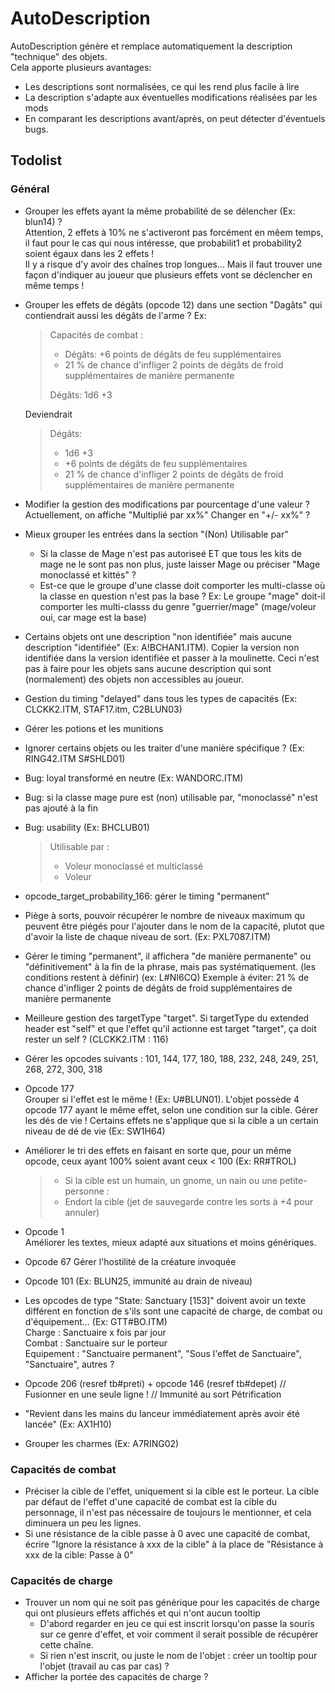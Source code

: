 # AutoDescription

AutoDescription génère et remplace automatiquement la description "technique" des objets.  
Cela apporte plusieurs avantages:
- Les descriptions sont normalisées, ce qui les rend plus facile à lire
- La description s'adapte aux éventuelles modifications réalisées par les mods
- En comparant les descriptions avant/après, on peut détecter d'éventuels bugs.

## Todolist

### Général

- Grouper les effets ayant la même probabilité de se délencher (Ex: blun14) ?  
  Attention, 2 effets à 10% ne s'activeront pas forcément en mêem temps, il faut pour le cas qui nous intéresse, que probabilit1 et probability2 soient égaux dans les 2 effets !  
  Il y a risque d'y avoir des chaînes trop longues...  Mais il faut trouver une façon d'indiquer au joueur que plusieurs effets vont se déclencher en même temps !
- Grouper les effets de dégâts (opcode 12) dans une section "Dagâts" qui contiendrait aussi les dégâts de l'arme ?
  Ex:
  > Capacités de combat :
  > - Dégâts: +6 points de dégâts de feu supplémentaires
  > - 21 % de chance d'infliger 2 points de dégâts de froid supplémentaires de manière permanente
  > 
  > Dégâts: 1d6 +3
  
  Deviendrait
  
  > Dégâts: 
  > - 1d6 +3
  > - +6 points de dégâts de feu supplémentaires
  > - 21 % de chance d'infliger 2 points de dégâts de froid supplémentaires de manière permanente
- Modifier la gestion des modifications par pourcentage d'une valeur ?  
  Actuellement, on affiche "Multiplié par xx%"
  Changer en "+/- xx%" ?
- Mieux grouper les entrées dans la section "(Non) Utilisable par"  
  - Si la classe de Mage n'est pas autoriseé ET que tous les kits de mage ne le sont pas non plus, juste laisser Mage ou préciser "Mage monoclassé et kittés" ?
  - Est-ce que le groupe d'une classe doit comporter les multi-classe où la classe en question n'est pas la base ?
  Ex: Le groupe "mage" doit-il comporter les multi-classs du genre "guerrier/mage" (mage/voleur oui, car mage est la base)
- Certains objets ont une description "non identifiée" mais aucune description "identifiée" (Ex: A!BCHAN1.ITM). Copier la version non identifiée dans la version identifiée et passer à la moulinette.
  Ceci n'est pas à faire pour les objets sans aucune description qui sont (normalement) des objets non accessibles au joueur.
- Gestion du timing "delayed" dans tous les types de capacités (Ex: CLCKK2.ITM, STAF17.itm, C2BLUN03) 
- Gérer les potions et les munitions
- Ignorer certains objets ou les traiter d'une manière spécifique ? (Ex: RING42.ITM S#SHLD01)
- Bug: loyal transformé en neutre (Ex: WANDORC.ITM)
- Bug: si la classe mage pure est (non) utilisable par, "monoclassé" n'est pas ajouté à la fin
- Bug: usability (Ex: BHCLUB01)
  > Utilisable par : 
  > - Voleur monoclassé et multiclassé
  > - Voleur
- opcode_target_probability_166: gérer le timing "permanent"
- Piège à sorts, pouvoir récupérer le nombre de niveaux maximum qu peuvent être piégés pour l'ajouter dans le nom de la capacité, plutot que d'avoir la liste de chaque niveau de sort. (Ex: PXL7087.ITM)
- Gérer le timing "permanent", il affichera "de manière permanente" ou "définitivement" à la fin de la phrase, mais pas systématiquement. (les conditions restent à définir) (ex: L#NI6CQ)
  Exemple à éviter: 21 % de chance d'infliger 2 points de dégâts de froid supplémentaires de manière permanente
- Meilleure gestion des targetType "target". Si targetType du extended header est "self" et que l'effet qu'il actionne est target "target", ça doit rester un self ? (CLCKK2.ITM : 116)
- Gérer les opcodes suivants : 101, 144, 177, 180, 188, 232, 248, 249, 251, 268, 272, 300, 318
- Opcode 177  
  Grouper si l'effet est le même ! (Ex: U#BLUN01). L'objet possède 4 opcode 177 ayant le même effet, selon une condition sur la cible.
  Gérer les dés de vie ! Certains effets ne s'applique que si la cible a un certain niveau de dé de vie (Ex: SW1H64)
- Améliorer le tri des effets en faisant en sorte que, pour un même opcode, ceux ayant 100% soient avant ceux < 100 (Ex: RR#TROL)

  > - Si la cible est un humain, un gnome, un nain ou une petite-personne :
  >  -  Endort la cible (jet de sauvegarde contre les sorts à +4 pour annuler)
- Opcode 1  
  Améliorer les textes, mieux adapté aux situations et moins génériques.
- Opcode 67
  Gérer l'hostilité de la créature invoquée
- Opcode 101 (Ex: BLUN25, immunité au drain de niveau)
- Les opcodes de type "State: Sanctuary [153]" doivent avoir un texte différent en fonction de s'ils sont une capacité de charge, de combat ou d'équipement... (Ex: GTT#BO.ITM)  
  Charge : Sanctuaire x fois par jour  
  Combat : Sanctuaire sur le porteur  
  Equipement : "Sanctuaire permanent", "Sous l'effet de Sanctuaire", "Sanctuaire", autres ?
- Opcode 206 (resref tb#preti) + opcode 146 (resref tb#depet)
  // Fusionner en une seule ligne ! // Immunité au sort Pétrification
- "Revient dans les mains du lanceur immédiatement après avoir été lancée" (Ex: AX1H10)
- Grouper les charmes (Ex: A7RING02)
  

### Capacités de combat

- Préciser la cible de l'effet, uniquement si la cible est le porteur.
  La cible par défaut de l'effet d'une capacité de combat est la cible du personnage, il n'est pas nécessaire de toujours le mentionner, et cela diminuera un peu les lignes.
- Si une résistance de la cible passe à 0 avec une capacité de combat, écrire "Ignore la résistance à xxx de la cible" à la place de "Résistance à xxx de la cible: Passe à 0"

### Capacités de charge

- Trouver un nom qui ne soit pas générique pour les capacités de charge qui ont plusieurs effets affichés et qui n'ont aucun tooltip
  - D'abord regarder en jeu ce qui est inscrit lorsqu'on passe la souris sur ce genre d'effet, et voir comment il serait possible de récupérer cette chaîne.
  - Si rien n'est inscrit, ou juste le nom de l'objet : créer un tooltip pour l'objet (travail au cas par cas) ?
- Afficher la portée des capacités de charge ?